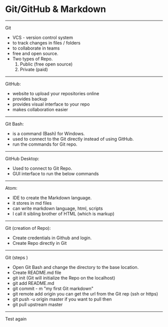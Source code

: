 # Git/GitHub & Markdown
---
Git
   - VCS - version control system
   - to track changes in files / folders
   - to collaborate in teams
   - free and open source.
   - Two types of Repo.
     1) Public (free open source)
     2) Private (paid)
---
GitHub:
  - website to upload your repositories online
  - provides backup
  - provides visual interface to your repo
  - makes collaboration easier
---
Git Bash:
  - is a command (Bash) for Windows.
  - used to connect to the Git directly instead of using GitHub.
  - run the commands for Git repo.
---
GitHub Desktop:
  - Used to connect to Git Repo.
  - GUI interface to run the below commands
---
Atom:
 - IDE to create the Markdown language.
 - it stores in md files
 - can write markdown language, html, scripts
 - I call it sibling brother of HTML (which is markup)
---
Git (creation of Repo):
 - Create credentials in Github and login.
 - Create Repo directly in Git
---
Git (steps )
 - Open Git Bash and change the directory to the base location.
 - Create README.md file
 - git init (Git will initialize the Repo on the localhost)
 - git add README.md
 - git commit - m "my first Git markdown"
 - git remote add origin <fqdn> you can get the url from the Git rep (ssh or https)
 - git push -u origin master if you want to pull then
 - git pull upstream master
 ---
Test again
